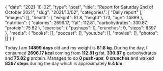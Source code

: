 {
    "date": "2021-10-02",
    "type": "post",
    "title": "Report for Saturday 2nd of October 2021",
    "slug": "2021\/10\/02",
    "categories": [
        "Daily report"
    ],
    "images": [],
    "health": {
        "weight": 81.8,
        "height": 173,
        "age": 14899
    },
    "nutrition": {
        "calories": 2696.17,
        "fat": 112.81,
        "carbohydrates": 330.87,
        "protein": 75.82
    },
    "exercise": {
        "pushups": 0,
        "crunches": 0,
        "steps": 8397
    },
    "media": {
        "books": [],
        "podcast": [],
        "youtube": [],
        "movies": [],
        "photos": []
    }
}

Today I am <strong>14899 days</strong> old and my weight is <strong>81.8 kg</strong>. During the day, I consumed <strong>2696.17 kcal</strong> coming from <strong>112.81 g</strong> fat, <strong>330.87 g</strong> carbohydrates and <strong>75.82 g</strong> protein. Managed to do <strong>0 push-ups</strong>, <strong>0 crunches</strong> and walked <strong>8397 steps</strong> during the day which is approximately <strong>6.4 km</strong>.